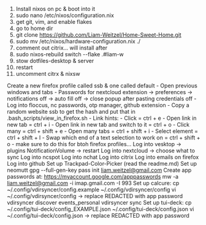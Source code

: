1. Install nixos on pc & boot into it
2. sudo nano /etc/nixos/configuration.nix
3. get git, vim, and enable flakes
4. go to home dir
5. git clone https://github.com/Liam-Weitzel/Home-Sweet-Home.git
6. sudo mv /etc/nixos/hardware-configuration.nix ./
7. comment out citrix... will install after
8. sudo nixos-rebuild switch --flake .#liam-w
9. stow dotfiles-desktop & server
10. restart
11. uncomment citrx & nixsw

Create a new firefox profile called ssb & one called default
    - Open previous windows and tabs
    - Passwords for nextcloud extension -> preferences -> notifications off -> auto fill off -> close popup after pasting credentials off
    - Log into floccus, nc passwords, otp manager, github extension
    - Copy a random website ssb to get the hash and put that in .bash_scripts/view_in_firefox.sh
    - Link hints:
        - Click = ctrl + e
        - Open link in new tab = ctrl + i
        - Open link in new tab and switch to it = ctrl + o
        - Click many = ctrl + shift + e
        - Open many tabs = ctrl + shift + i
        - Select element = ctrl + shift + l
        - Swap which end of a text selection to work on = ctrl + shift + o
    - make sure to do this for btoh firefox profiles...
Log into vesktop -> plugins NotificationVolume -> restart
Log into nextcloud -> choose what to sync
Log into ncspot
Log into nchat
Log into citrix
Log into emails on firefox
Log into github
Set up Trackpad-Color-Picker (read the readme.md)
Set up neomutt
    gpg --full-gen-key
    pass init liam.weitzel@gmail.com
    Create app passwords at: https://myaccount.google.com/apppasswords
    mw -a liam.weitzel@gmail.com -i imap.gmail.com -I 993
Set up calcure:
    cp ~/.config/vdirsyncer/config.example ~/.config/vdirsyncer/config
    vi ~/.config/vdirsyncer/config -> replace REDACTED with app password
    vdirsyncer discover events_personal
    vdirsyncer sync
Set up tui-deck:
    cp ~/.config/tui-deck/config_EXAMPLE.json ~/.config/tui-deck/config.json
    vi ~/.config/tui-deck/config.json -> replace REDACTED with app password
